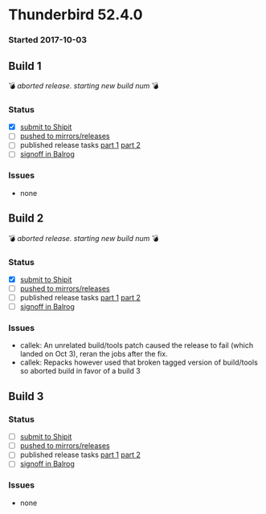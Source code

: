 # Thunderbird 52.4.0

### Started 2017-10-03

## Build 1
:bomb: _aborted release. starting new build num_ :bomb:

### Status
- [x] [submit to Shipit](https://wiki.mozilla.org/Release:Release_Automation_on_Mercurial:Starting_a_Release#Submit_to_Ship_It)
- [ ] [pushed to mirrors/releases](https://wiki.mozilla.org/Release:Release_Automation_on_Mercurial:Updates#Push_to_mirrors)
- [ ] published release tasks [part 1](https://wiki.mozilla.org/Release:Release_Automation_on_Mercurial:Updates_through_Shipping#Publish_in_Balrog) [part 2](https://wiki.mozilla.org/Release:Release_Automation_on_Mercurial:Updates_through_Shipping#Post-release_tasks)
- [ ] [signoff in Balrog](../how-tos/relpro.md#3-signoffs)

### Issues
- none
## Build 2
:bomb: _aborted release. starting new build num_ :bomb:

### Status
- [x] [submit to Shipit](https://wiki.mozilla.org/Release:Release_Automation_on_Mercurial:Starting_a_Release#Submit_to_Ship_It)
- [ ] [pushed to mirrors/releases](https://wiki.mozilla.org/Release:Release_Automation_on_Mercurial:Updates#Push_to_mirrors)
- [ ] published release tasks [part 1](https://wiki.mozilla.org/Release:Release_Automation_on_Mercurial:Updates_through_Shipping#Publish_in_Balrog) [part 2](https://wiki.mozilla.org/Release:Release_Automation_on_Mercurial:Updates_through_Shipping#Post-release_tasks)
- [ ] [signoff in Balrog](../how-tos/relpro.md#3-signoffs)

### Issues
- callek: An unrelated build/tools patch caused the release to fail (which landed on Oct 3), reran the jobs after the fix.
- callek: Repacks however used that broken tagged version of build/tools so aborted build in favor of a build 3
## Build 3

### Status
- [ ] [submit to Shipit](https://wiki.mozilla.org/Release:Release_Automation_on_Mercurial:Starting_a_Release#Submit_to_Ship_It)
- [ ] [pushed to mirrors/releases](https://wiki.mozilla.org/Release:Release_Automation_on_Mercurial:Updates#Push_to_mirrors)
- [ ] published release tasks [part 1](https://wiki.mozilla.org/Release:Release_Automation_on_Mercurial:Updates_through_Shipping#Publish_in_Balrog) [part 2](https://wiki.mozilla.org/Release:Release_Automation_on_Mercurial:Updates_through_Shipping#Post-release_tasks)
- [ ] [signoff in Balrog](../how-tos/relpro.md#3-signoffs)

### Issues
- none
